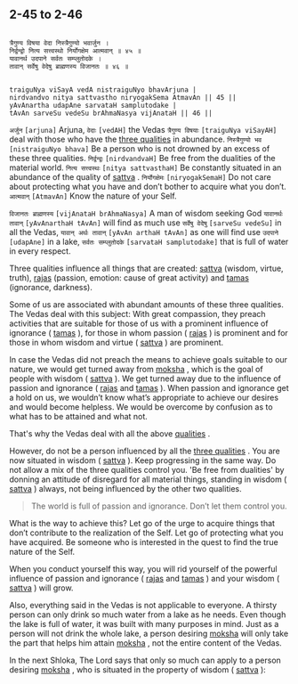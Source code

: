 ## 2-45 to 2-46


```shloka-sa

त्रैगुण्य विषया वेदा निस्त्रैगुण्यो भवार्जुन ।
निर्द्वन्द्वो नित्य सत्त्वस्थो निर्योगक्षेम आत्मवान् ॥ ४५ ॥
यावानर्थ उदपाने सर्वतः सम्प्लुतोदके ।
तावान् सर्वेषु वेदेषु ब्राह्मणस्य विजानतः ॥ ४६ ॥

```
```shloka-sa-hk

traiguNya viSayA vedA nistraiguNyo bhavArjuna |
nirdvandvo nitya sattvastho niryogakSema AtmavAn || 45 ||
yAvAnartha udapAne sarvataH samplutodake |
tAvAn sarveSu vedeSu brAhmaNasya vijAnataH || 46 ||

```
`अर्जुन` `[arjuna]` Arjuna, `वेदाः` `[vedAH]` the Vedas `त्रैगुण्य विषयाः` `[traiguNya viSayAH]` deal with those who have the 
[three qualities](2-45_to_2-46.md#satva_rajas_tamas)
 in abundance. `निस्त्रैगुण्यो भव` `[nistraiguNyo bhava]` Be a person who is not drowned by an excess of these three qualities. `निर्द्वन्द्वः` `[nirdvandvaH]` Be free from the dualities of the material world. `नित्य सत्त्वस्थः` `[nitya sattvasthaH]` Be constantly situated in an abundance of the quality of 
[sattva](14-6.md#sattva)
. `निर्योगक्षेमः` `[niryogakSemaH]` Do not care about protecting what you have and don’t bother to acquire what you don’t. `आत्मवान्` `[AtmavAn]` Know the nature of your Self.

`विजानतः ब्राह्मणस्य` `[vijAnataH brAhmaNasya]` A man of wisdom seeking God `यावानर्थः तावान्` `[yAvAnarthaH tAvAn]` will find as much use `सर्वेषु वेदेषु` `[sarveSu vedeSu]` in all the Vedas, `यावान् अर्थः तावान्` `[yAvAn arthaH tAvAn]` as one will find use `उदपाने` `[udapAne]` in a lake, `सर्वतः सम्प्लुतोदके` `[sarvataH samplutodake]` that is full of water in every respect.

<a name='satva_rajas_tamas'></a>
Three qualities influence all things that are created: 
[sattva](14-6.md#sattva)
 (wisdom, virtue, truth), 
[rajas](14-7.md#rajas)
 (passion, emotion: cause of great activity) and 
[tamas](14-8.md#tamas)
 (ignorance, darkness). 

Some of us are associated with abundant amounts of these three qualities. The Vedas deal with this subject: With great compassion, they preach activities that are suitable for those of us with a prominent influence of ignorance (
[tamas](14-8.md#tamas)
), for those in whom passion (
[rajas](14-7.md#rajas)
) is prominent and for those in whom wisdom and virtue (
[sattva](14-6.md#sattva)
) are prominent. 

In case the Vedas did not preach the means to achieve goals suitable to our nature, we would get turned away from 
[moksha](Back-to-Basics.md#Moksha)
, which is the goal of people with wisdom (
[sattva](14-6.md#sattva)
). We get turned away due to the influence of passion and ignorance (
[rajas](14-7.md#rajas)
 and 
[tamas](14-8.md#tamas)
). When passion and ignorance get a hold on us, we wouldn’t know what’s appropriate to achieve our desires and would become helpless. We would be overcome by confusion as to what has to be attained and what not. 

That's why the Vedas deal with all the above 
[qualities](2-45_to_2-46.md#satva_rajas_tamas)
.

However, do not be a person influenced by all the 
[three qualities](14-22.md#satva_rajas_tamas_effects)
. You are now situated in wisdom (
[sattva](14-6.md#sattva)
). Keep progressing in the same way. Do not allow a mix of the three qualities control you. 'Be free from dualities' by donning an attitude of disregard for all material things, standing in wisdom (
[sattva](14-6.md#sattva)
) always, not being influenced by the other two qualities. 



<a name='applnote_39'></a>
> The world is full of passion and ignorance. Don’t let them control you.



What is the way to achieve this? Let go of the urge to acquire things that don’t contribute to the realization of the Self. Let go of protecting what you have acquired. Be someone who is interested in the quest to find the true nature of the Self. 

When you conduct yourself this way, you will rid yourself of the powerful influence of passion and ignorance (
[rajas](14-7.md#rajas)
 and 
[tamas](14-8.md#tamas)
) and your wisdom (
[sattva](14-6.md#sattva)
) will grow.

Also, everything said in the Vedas is not applicable to everyone. A thirsty person can only drink so much water from a lake as he needs. Even though the lake is full of water, it was built with many purposes in mind. Just as a person will not drink the whole lake, a person desiring 
[moksha](Back-to-Basics.md#Moksha)
 will only take the part that helps him attain 
[moksha](Back-to-Basics.md#Moksha)
, not the entire content of the Vedas.

In the next Shloka, The Lord says that only so much can apply to a person desiring 
[moksha](Back-to-Basics.md#Moksha)
, who is situated in the property of wisdom (
[sattva](14-6.md#sattva)
):


